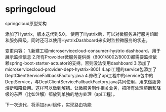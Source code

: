 # springcloud
springcloud原型架构

添加了Hystrix，版本迭代到5.0。
使用了Hystrix后，可以对微服务进行服务熔断和服务降级，同时还可以使用HystrixDashboard来实时监控微服务的状态。

变更内容：
1.新建工程microservicecloud-consumer-hystrix-dashboard，用于展示监控信息
2.所有Provoider微服务提供类（8001/8002/8003)都需要监控依赖spring-boot-starter-actuator的支持。否则没法使用dashboard
3.添加了microservicecloud-provider-dept-hystrix-8001
4.api工程的service包添加了DeptClientServiceFallbackFactory.java
4.修改了api工程中的service包中的DeptService，与DeptClientServiceFallbackFactory.java共同使用，用来做服务熔断和降级用。这样可以做到解耦。让微服务制作相关业务，把所有处理熔断和降级的东西（比如注解）都放到单独的地方处理（api工程）。

下一次迭代，将添加zuul组件，实现路由功能
